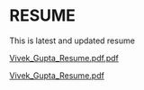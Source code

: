 # RESUME
This is latest and updated resume

[Vivek_Gupta_Resume.pdf.pdf](https://github.com/vivekbtu/RESUME/files/10179493/Vivek_Gupta_Resume.pdf.pdf)

[Vivek_Gupta_Resume.pdf](https://github.com/vivekbtu/RESUME/files/10179512/Vivek_Gupta_Resume.pdf)

